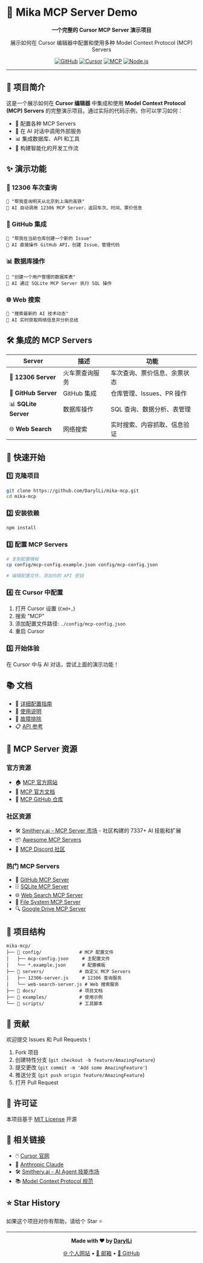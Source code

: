 # 🚀 Mika MCP Server Demo

<div align="center">

**一个完整的 Cursor MCP Server 演示项目**

展示如何在 Cursor 编辑器中配置和使用多种 Model Context Protocol (MCP) Servers

[![GitHub](https://img.shields.io/badge/GitHub-100000?style=for-the-badge&logo=github&logoColor=white)](https://github.com/DarylLi/mika-mcp)
[![Cursor](https://img.shields.io/badge/Cursor-000000?style=for-the-badge&logo=cursor&logoColor=white)](https://cursor.sh/)
[![MCP](https://img.shields.io/badge/MCP-FF6B35?style=for-the-badge&logo=protocol&logoColor=white)](https://modelcontextprotocol.io/)
[![Node.js](https://img.shields.io/badge/Node.js-43853D?style=for-the-badge&logo=node.js&logoColor=white)](https://nodejs.org/)

</div>

---

## 📖 项目简介

这是一个展示如何在 **Cursor 编辑器** 中集成和使用 **Model Context Protocol (MCP) Servers** 的完整演示项目。通过实际的代码示例，你可以学习如何：

- 🔧 配置各种 MCP Servers
- 🤖 在 AI 对话中调用外部服务
- 📊 集成数据库、API 和工具
- 🚀 构建智能化的开发工作流

## ✨ 演示功能

### 🚄 12306 车次查询

```
💬 "帮我查询明天从北京到上海的高铁"
🤖 AI 自动调用 12306 MCP Server，返回车次、时间、票价信息
```

### 🐙 GitHub 集成

```
💬 "帮我在当前仓库创建一个新的 Issue"
🤖 AI 直接操作 GitHub API，创建 Issue、管理代码
```

### 📊 数据库操作

```
💬 "创建一个用户管理的数据库表"
🤖 AI 通过 SQLite MCP Server 执行 SQL 操作
```

### 🌐 Web 搜索

```
💬 "搜索最新的 AI 技术动态"
🤖 AI 实时获取网络信息并分析总结
```

## 🛠️ 集成的 MCP Servers

| Server               | 描述           | 功能                         |
| -------------------- | -------------- | ---------------------------- |
| 🚄 **12306 Server**  | 火车票查询服务 | 车次查询、票价信息、余票状态 |
| 🐙 **GitHub Server** | GitHub 集成    | 仓库管理、Issues、PR 操作    |
| 📊 **SQLite Server** | 数据库操作     | SQL 查询、数据分析、表管理   |
| 🌐 **Web Search**    | 网络搜索       | 实时搜索、内容抓取、信息验证 |

## 🚀 快速开始

### 1️⃣ 克隆项目

```bash
git clone https://github.com/DarylLi/mika-mcp.git
cd mika-mcp
```

### 2️⃣ 安装依赖

```bash
npm install
```

### 3️⃣ 配置 MCP Servers

```bash
# 复制配置模板
cp config/mcp-config.example.json config/mcp-config.json

# 编辑配置文件，添加你的 API 密钥
```

### 4️⃣ 在 Cursor 中配置

1. 打开 Cursor 设置 (`Cmd+,`)
2. 搜索 "MCP"
3. 添加配置文件路径: `./config/mcp-config.json`
4. 重启 Cursor

### 5️⃣ 开始体验

在 Cursor 中与 AI 对话，尝试上面的演示功能！

## 📚 文档

- 📖 [详细配置指南](docs/setup.md)
- 🎯 [使用说明](docs/usage.md)
- 🔧 [故障排除](docs/troubleshooting.md)
- 📋 [API 参考](docs/api-reference.md)

## 🌟 MCP Server 资源

### 官方资源

- 🏠 [MCP 官方网站](https://modelcontextprotocol.io/)
- 📖 [MCP 官方文档](https://spec.modelcontextprotocol.io/)
- 🐙 [MCP GitHub 仓库](https://github.com/modelcontextprotocol)

### 社区资源

- 🛠️ [Smithery.ai - MCP Server 市场](https://smithery.ai/) - 社区构建的 7337+ AI 技能和扩展
- 📦 [Awesome MCP Servers](https://github.com/punkpeye/awesome-mcp-servers)
- 💬 [MCP Discord 社区](https://discord.gg/modelcontextprotocol)

### 热门 MCP Servers

- 🐙 [GitHub MCP Server](https://github.com/modelcontextprotocol/servers/tree/main/src/github)
- 🗄️ [SQLite MCP Server](https://github.com/modelcontextprotocol/servers/tree/main/src/sqlite)
- 🌐 [Web Search MCP Server](https://github.com/modelcontextprotocol/servers/tree/main/src/brave-search)
- 📁 [File System MCP Server](https://github.com/modelcontextprotocol/servers/tree/main/src/filesystem)
- 🔍 [Google Drive MCP Server](https://github.com/modelcontextprotocol/servers/tree/main/src/gdrive)

## 🎯 项目结构

```
mika-mcp/
├── 📁 config/              # MCP 配置文件
│   ├── mcp-config.json     # 主配置文件
│   └── *.example.json      # 配置模板
├── 📁 servers/             # 自定义 MCP Servers
│   ├── 12306-server.js     # 12306 查询服务
│   └── web-search-server.js # Web 搜索服务
├── 📁 docs/                # 项目文档
├── 📁 examples/            # 使用示例
└── 📁 scripts/             # 工具脚本
```

## 🤝 贡献

欢迎提交 Issues 和 Pull Requests！

1. Fork 项目
2. 创建特性分支 (`git checkout -b feature/AmazingFeature`)
3. 提交更改 (`git commit -m 'Add some AmazingFeature'`)
4. 推送分支 (`git push origin feature/AmazingFeature`)
5. 打开 Pull Request

## 📄 许可证

本项目基于 [MIT License](LICENSE) 开源

## 🔗 相关链接

- 🖱️ [Cursor 官网](https://cursor.sh/)
- 🤖 [Anthropic Claude](https://www.anthropic.com/)
- 🛠️ [Smithery.ai - AI Agent 技能市场](https://smithery.ai/)
- 📚 [Model Context Protocol 规范](https://spec.modelcontextprotocol.io/)

## ⭐ Star History

如果这个项目对你有帮助，请给个 Star ⭐

---

<div align="center">

**Made with ❤️ by [DarylLi](https://github.com/DarylLi)**

[🌐 个人网站](https://franxxdaryl.site) • [📧 邮箱](mailto:lhtisgood@outlook.com) • [🐙 GitHub](https://github.com/DarylLi)

</div>
